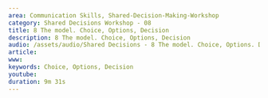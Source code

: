 ```yaml
---
area: Communication Skills, Shared-Decision-Making-Workshop
category: Shared Decisions Workshop - 08
title: 8 The model. Choice, Options, Decision
description: 8 The model. Choice, Options, Decision
audio: /assets/audio/Shared Decisions - 8 The model. Choice, Options. Decision. Dave Tomson - MQ.mp3
article: 
www: 
keywords: Choice, Options, Decision
youtube: 
duration: 9m 31s
--- 
```

